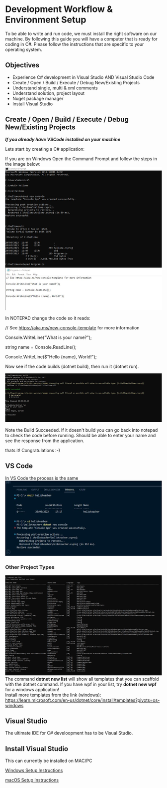 # Development Workflow & Environment Setup

To be able to write and run code, we must install the right software on our machine. By following this guide you will have a computer that is ready for coding in C#. Please follow the instructions that are specific to your operating system.

## Objectives

- Experience C# development in Visual Studio AND Visual Studio Code
- Create / Open / Build / Execute / Debug New/Existing Projects
- Understand single, multi & xml comments
- Understand solution, project layout
- Nuget package manager
- Install Visual Studio 



## Create / Open / Build / Execute / Debug New/Existing Projects

***If you already have VSCode installed on your machine***

Lets start by creating a C# application:

If you are on Windows Open the Command Prompt and follow the steps in the image below:
![](./images/dotnet_new.JPG)

In NOTEPAD change the code so it reads:

// See https://aka.ms/new-console-template for more information

Console.WriteLine("What is your name?");

string name = Console.ReadLine();

Console.WriteLine($"Hello {name}, World!");


Now see if the code builds (dotnet build), then run it (dotnet run).

![](./images/dotnet_run.JPG)

Note the Build Succeeded.  If it doesn't build you can go back into notepad to check the code before running.  Should be able to enter your name and see
the response from the application.

thats it! Congratulations :-)


## VS Code
In VS Code the process is the same
![](./images/vscode_dotnet_new.JPG)



### Other Project Types
![](./images/dotnet_new_list.JPG)
The command **dotnet new list** will show all templates that you can scaffold with the dotnet command.  If you have wpf in your list, try **dotnet new wpf** for a windows application!  
Install more templates from the link (windows):
https://learn.microsoft.com/en-us/dotnet/core/install/templates?pivots=os-windows




## Visual Studio
The ultimate IDE for C# develoopment has to be Visual Studio.  


## Install Visual Studio

This can currently be installed on MAC/PC

[Windows Setup Instructions](windows-setup-instructions.md)

[macOS Setup Instructions](macOS-setup-instructions.md)


